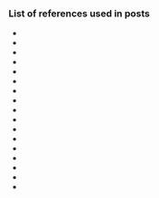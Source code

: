 ### List of references used in posts
* [^kaggle1]: [Dataset of real and fake job postings](https://www.kaggle.com/shivamb/real-or-fake-fake-jobposting-prediction)
* [^data1]: [Github copy of dataset from Kaggle](https://github.com/r-dube/fakejobs/blob/main/data/fake_job_postings.csv)
* [^data2]: [Medium dataset: 20% of total](https://github.com/r-dube/fakejobs/blob/main/data/fj_medium.csv)
* [^data3]: [Small dataset: 3% of total](https://github.com/r-dube/fakejobs/blob/main/data/fj_small.csv)
* [^script1]: [Script to split the dataset (also contains logistic regression classifier)](https://github.com/r-dube/fakejobs/blob/main/scripts/fj_prep.py)
* [^colab1]: [Bag-of-words with a fully-connected neural network model](https://github.com/r-dube/fakejobs/blob/main/fj_fcnn.ipynb)
* [^colab2]: [Bag-of-words + numerical features with a fully-connected neural network model](https://github.com/r-dube/fakejobs/blob/main/fj_fcnn_num.ipynb)
* [^colab3]: [LSTM model with a word-embedding layer](https://github.com/r-dube/fakejobs/blob/main/fj_lstm.ipynb)
* [^colab4]: [LSTM model with a pre-trained word-embedding layer](https://github.com/r-dube/fakejobs/blob/main/fj_glove_lstm.ipynb)
* [^colab5]: [Transformer model](https://github.com/r-dube/fakejobs/blob/main/fj_transformer.ipynb)
* [^colab6]: [Ensemble models](https://github.com/r-dube/fakejobs/blob/main/fj_ensemble.ipynb)
* [^colab7]: [Logistic regression model with bag-of-words](https://github.com/r-dube/fakejobs/blob/main/fj_bow_logistic.ipynb)
* [^glove1]: [Global Vectors for Word Representation](https://nlp.stanford.edu/projects/glove/)
* [^trans1]: [Transformers from scratch (video lecture)](https://www.youtube.com/playlist?list=PLIXJ-Sacf8u60G1TwcznBmK6rEL3gmZmV)
* [^trans2]: [Transformers from scratch (blog post)](http://peterbloem.nl/blog/transformers)
* [^trans3]: [Text classification with Transformer](https://keras.io/examples/nlp/text_classification_with_transformer/)
* [^ensemble1]: [Ensemble techniques](https://www.analyticsvidhya.com/blog/2018/06/comprehensive-guide-for-ensemble-models/)
